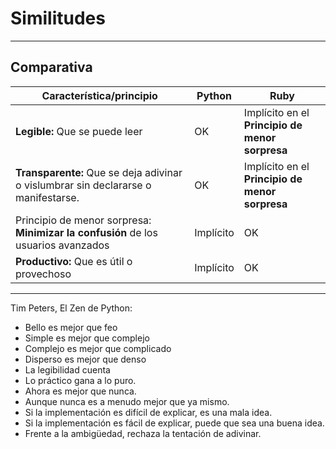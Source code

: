 
# Similitudes

---

## Comparativa

| Característica/principio   | Python     | Ruby |
| -------------------------- | ---------- | ---- |
| **Legible:** Que se puede leer | OK | Implícito en el **Principio de menor sorpresa** |
| **Transparente:** Que se deja adivinar o vislumbrar sin declararse o manifestarse. | OK | Implícito en el **Principio de menor sorpresa** |
| Principio de menor sorpresa: **Minimizar la confusión** de los usuarios avanzados | Implícito | OK |
| **Productivo:** Que es útil o provechoso | Implícito | OK |

---

Tim Peters, El Zen de Python:

* Bello es mejor que feo
* Simple es mejor que complejo
* Complejo es mejor que complicado
* Disperso es mejor que denso
* La legibilidad cuenta
* Lo práctico gana a lo puro.
* Ahora es mejor que nunca.
* Aunque nunca es a menudo mejor que ya mismo.
* Si la implementación es difícil de explicar, es una mala idea.
* Si la implementación es fácil de explicar, puede que sea una buena idea.
* Frente a la ambigüedad, rechaza la tentación de adivinar.
